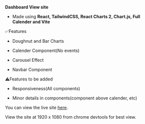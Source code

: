 **Dashboard View site**

- Made using **React, TailwindCSS, React Charts 2, Chart.js, Full Calender and Vite**

✅Features

- Doughnut and Bar Charts

- Calender Component(No events)

- Carousel Effect

- Navbar Component

⚠️Features to be added

- Responsiveness(All components)

- Minor details in components(component above calender, etc)

You can view the live site [here](https://papaya-granita-8634aa.netlify.app).

View the site at 1920 x 1080 from chrome devtools for best view.
